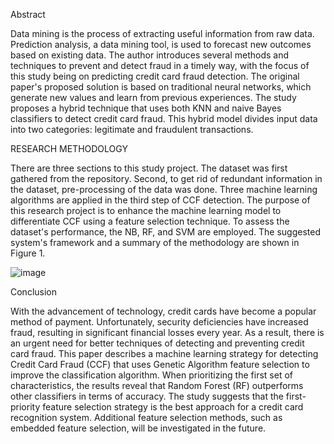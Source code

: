 Abstract


Data mining is the process of extracting useful information from raw data. Prediction analysis, a data mining tool, is used to forecast new outcomes based on existing data. The author introduces several methods and techniques to prevent and detect fraud in a timely way, with the focus of this study being on predicting credit card fraud detection. The original paper's proposed solution is based on traditional neural networks, which generate new values and learn from previous experiences. The study proposes a hybrid technique that uses both KNN and naive Bayes classifiers to detect credit card fraud. This hybrid model divides input data into two categories: legitimate and fraudulent transactions. 



RESEARCH METHODOLOGY 


There are three sections to this study project. The dataset was first gathered from the repository. Second, to get rid of redundant information in the dataset, pre-processing of the data was done. Three machine learning algorithms are applied in the third step of CCF detection. The purpose of this research project is to enhance the machine learning model to differentiate CCF using a feature selection technique. To assess the dataset's performance, the NB, RF, and SVM are employed. 
The suggested system's framework and a summary of the methodology are shown in Figure 1.



![image](https://github.com/sanchit-mathr/online-fraud-detection/assets/99555073/7a7a37e2-334f-442c-80bd-808b24c28a02)










Conclusion








With the advancement of technology, credit cards have become a popular method of payment. Unfortunately, security deficiencies have increased fraud, resulting in significant financial losses every year. As a result, there is an urgent need for better techniques of detecting and preventing credit card fraud. This paper describes a machine learning strategy for detecting Credit Card Fraud (CCF) that uses Genetic Algorithm feature selection to improve the classification algorithm. When prioritizing the first set of characteristics, the results reveal that Random Forest (RF) outperforms other classifiers in terms of accuracy. The study suggests that the first-priority feature selection strategy is the best approach for a credit card recognition system. Additional feature selection methods, such as embedded feature selection, will be investigated in the future.
